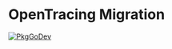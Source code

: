 # OpenTracing Migration

[![PkgGoDev](https://pkg.go.dev/badge/go.opentelemetry.io/otel/bridge/opentracing/migration)](https://pkg.go.dev/go.opentelemetry.io/otel/bridge/opentracing/migration)
